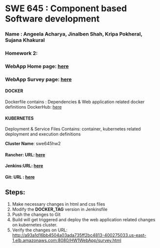 # SWE 645 : Component based Software development

### Name : Angeela Acharya, Jinalben Shah, Kripa Pokheral, Sujana Khakural

### Homework 2:
### WebApp Home page: [here](http://swe645-jinal.s3-website-us-east-1.amazonaws.com/)
### WebApp Survey page: [here](http://a93a1d16bb4504a03ada735ff2bc4813-400275033.us-east-1.elb.amazonaws.com:8080/HW1WebApp/info.html)

#### DOCKER
Dockerfile contains : Dependencies & Web application related docker definitions
DockerHub: [here](https://hub.docker.com/repository/docker/jinal0217/mywebapp_new)

#### KUBERNETES
Deployment & Service Files Contains: container, kubernetes related deployment and execution definitions

**Cluster Name**: swe645hw2

#### Rancher: URL: [here](https://ec2-3-235-177-197.compute-1.amazonaws.com/login) 

#### Jenkins:URL: [here](http://3.236.78.179:8080/job/swe645/)

#### Git: URL : [here](https://github.com/Jinal17/swe645)

## Steps:
1. Make necessary changes in html and css files
2. Modify the **DOCKER_TAG** version in Jenkinsfile
3. Push the changes to Git
4. Build will get triggered and deploy the web application related changes on kubernetes cluster.
5. Verify the changes on URL: http://a93a1d16bb4504a03ada735ff2bc4813-400275033.us-east-1.elb.amazonaws.com:8080/HW1WebApp/survey.html

